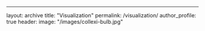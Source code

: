 ---
layout: archive
title: "Visualization"
permalink: /visualization/
author_profile: true
header:
  image: "/images/collexi-bulb.jpg"
